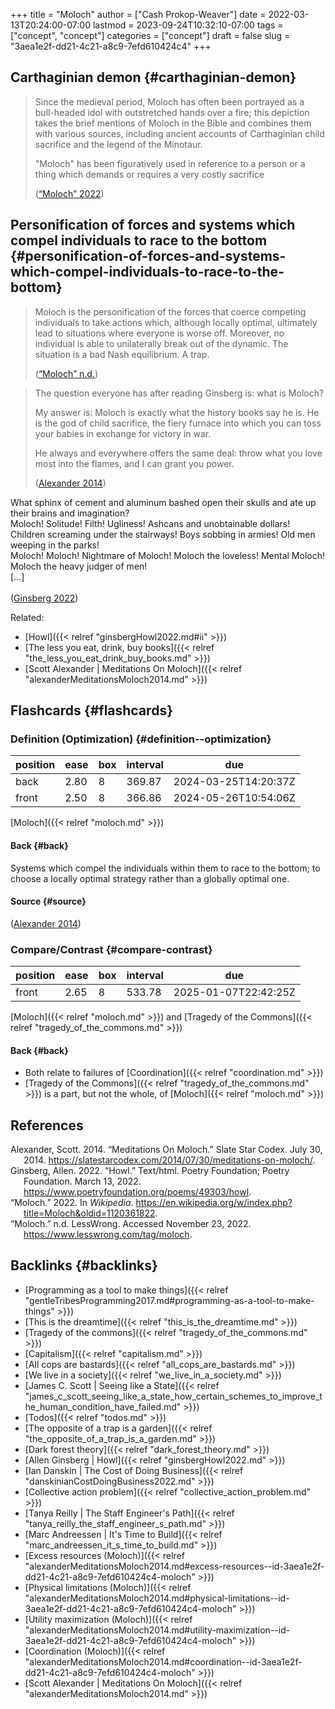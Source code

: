 +++
title = "Moloch"
author = ["Cash Prokop-Weaver"]
date = 2022-03-13T20:24:00-07:00
lastmod = 2023-09-24T10:32:10-07:00
tags = ["concept", "concept"]
categories = ["concept"]
draft = false
slug = "3aea1e2f-dd21-4c21-a8c9-7efd610424c4"
+++

## Carthaginian demon {#carthaginian-demon}

> Since the medieval period, Moloch has often been portrayed as a bull-headed idol with outstretched hands over a fire; this depiction takes the brief mentions of Moloch in the Bible and combines them with various sources, including ancient accounts of Carthaginian child sacrifice and the legend of the Minotaur.
>
> "Moloch" has been figuratively used in reference to a person or a thing which demands or requires a very costly sacrifice
>
> (<a href="#citeproc_bib_item_3">“Moloch” 2022</a>)


## Personification of forces and systems which compel individuals to race to the bottom {#personification-of-forces-and-systems-which-compel-individuals-to-race-to-the-bottom}

> Moloch is the personification of the forces that coerce competing individuals to take actions which, although locally optimal, ultimately lead to situations where everyone is worse off. Moreover, no individual is able to unilaterally break out of the dynamic. The situation is a bad Nash equilibrium. A trap.
>
> (<a href="#citeproc_bib_item_4">“Moloch” n.d.</a>)

<!--quoteend-->

> The question everyone has after reading Ginsberg is: what is Moloch?
>
> My answer is: Moloch is exactly what the history books say he is. He is the god of child sacrifice, the fiery furnace into which you can toss your babies in exchange for victory in war.
>
> He always and everywhere offers the same deal: throw what you love most into the flames, and I can grant you power.
>
> (<a href="#citeproc_bib_item_1">Alexander 2014</a>)

<div class="verse">

What sphinx of cement and aluminum bashed open their skulls and ate up their brains and imagination?<br />
Moloch! Solitude! Filth! Ugliness! Ashcans and unobtainable dollars! Children screaming under the stairways! Boys sobbing in armies! Old men weeping in the parks!<br />
Moloch! Moloch! Nightmare of Moloch! Moloch the loveless! Mental Moloch! Moloch the heavy judger of men!<br />
[...]<br />
<br />
(<a href="#citeproc_bib_item_2">Ginsberg 2022</a>)<br />

</div>

Related:

-   [Howl]({{< relref "ginsbergHowl2022.md#ii" >}})
-   [The less you eat, drink, buy books]({{< relref "the_less_you_eat_drink_buy_books.md" >}})
-   [Scott Alexander | Meditations On Moloch]({{< relref "alexanderMeditationsMoloch2014.md" >}})


## Flashcards {#flashcards}


### Definition (Optimization) {#definition--optimization}

| position | ease | box | interval | due                  |
|----------|------|-----|----------|----------------------|
| back     | 2.80 | 8   | 369.87   | 2024-03-25T14:20:37Z |
| front    | 2.50 | 8   | 366.86   | 2024-05-26T10:54:06Z |

[Moloch]({{< relref "moloch.md" >}})


#### Back {#back}

Systems which compel the individuals within them to race to the bottom; to choose a locally optimal strategy rather than a globally optimal one.


#### Source {#source}

(<a href="#citeproc_bib_item_1">Alexander 2014</a>)


### Compare/Contrast {#compare-contrast}

| position | ease | box | interval | due                  |
|----------|------|-----|----------|----------------------|
| front    | 2.65 | 8   | 533.78   | 2025-01-07T22:42:25Z |

[Moloch]({{< relref "moloch.md" >}}) and [Tragedy of the Commons]({{< relref "tragedy_of_the_commons.md" >}})


#### Back {#back}

-   Both relate to failures of [Coordination]({{< relref "coordination.md" >}})
-   [Tragedy of the Commons]({{< relref "tragedy_of_the_commons.md" >}}) is a part, but not the whole, of [Moloch]({{< relref "moloch.md" >}})

## References

<style>.csl-entry{text-indent: -1.5em; margin-left: 1.5em;}</style><div class="csl-bib-body">
  <div class="csl-entry"><a id="citeproc_bib_item_1"></a>Alexander, Scott. 2014. “Meditations On Moloch.” Slate Star Codex. July 30, 2014. <a href="https://slatestarcodex.com/2014/07/30/meditations-on-moloch/">https://slatestarcodex.com/2014/07/30/meditations-on-moloch/</a>.</div>
  <div class="csl-entry"><a id="citeproc_bib_item_2"></a>Ginsberg, Allen. 2022. “Howl.” Text/html. Poetry Foundation; Poetry Foundation. March 13, 2022. <a href="https://www.poetryfoundation.org/poems/49303/howl">https://www.poetryfoundation.org/poems/49303/howl</a>.</div>
  <div class="csl-entry"><a id="citeproc_bib_item_3"></a>“Moloch.” 2022. In <i>Wikipedia</i>. <a href="https://en.wikipedia.org/w/index.php?title=Moloch&oldid=1120361822">https://en.wikipedia.org/w/index.php?title=Moloch&#38;oldid=1120361822</a>.</div>
  <div class="csl-entry"><a id="citeproc_bib_item_4"></a>“Moloch.” n.d. LessWrong. Accessed November 23, 2022. <a href="https://www.lesswrong.com/tag/moloch">https://www.lesswrong.com/tag/moloch</a>.</div>
</div>


## Backlinks {#backlinks}

-   [Programming as a tool to make things]({{< relref "gentleTribesProgramming2017.md#programming-as-a-tool-to-make-things" >}})
-   [This is the dreamtime]({{< relref "this_is_the_dreamtime.md" >}})
-   [Tragedy of the commons]({{< relref "tragedy_of_the_commons.md" >}})
-   [Capitalism]({{< relref "capitalism.md" >}})
-   [All cops are bastards]({{< relref "all_cops_are_bastards.md" >}})
-   [We live in a society]({{< relref "we_live_in_a_society.md" >}})
-   [James C. Scott | Seeing like a State]({{< relref "james_c_scott_seeing_like_a_state_how_certain_schemes_to_improve_the_human_condition_have_failed.md" >}})
-   [Todos]({{< relref "todos.md" >}})
-   [The opposite of a trap is a garden]({{< relref "the_opposite_of_a_trap_is_a_garden.md" >}})
-   [Dark forest theory]({{< relref "dark_forest_theory.md" >}})
-   [Allen Ginsberg | Howl]({{< relref "ginsbergHowl2022.md" >}})
-   [Ian Danskin | The Cost of Doing Business]({{< relref "danskinianCostDoingBusiness2022.md" >}})
-   [Collective action problem]({{< relref "collective_action_problem.md" >}})
-   [Tanya Reilly | The Staff Engineer's Path]({{< relref "tanya_reilly_the_staff_engineer_s_path.md" >}})
-   [Marc Andreessen | It's Time to Build]({{< relref "marc_andreessen_it_s_time_to_build.md" >}})
-   [Excess resources (Moloch)]({{< relref "alexanderMeditationsMoloch2014.md#excess-resources--id-3aea1e2f-dd21-4c21-a8c9-7efd610424c4-moloch" >}})
-   [Physical limitations (Moloch)]({{< relref "alexanderMeditationsMoloch2014.md#physical-limitations--id-3aea1e2f-dd21-4c21-a8c9-7efd610424c4-moloch" >}})
-   [Utility maximization (Moloch)]({{< relref "alexanderMeditationsMoloch2014.md#utility-maximization--id-3aea1e2f-dd21-4c21-a8c9-7efd610424c4-moloch" >}})
-   [Coordination (Moloch)]({{< relref "alexanderMeditationsMoloch2014.md#coordination--id-3aea1e2f-dd21-4c21-a8c9-7efd610424c4-moloch" >}})
-   [Scott Alexander | Meditations On Moloch]({{< relref "alexanderMeditationsMoloch2014.md" >}})
